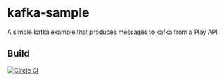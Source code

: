 # kafka-sample
A simple kafka example that produces messages to kafka from a Play API

## Build
[![Circle CI](https://circleci.com/gh/mikehancock/kafka-sample.svg?style=svg)](https://circleci.com/gh/mikehancock/kafka-sample)

